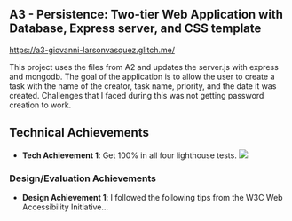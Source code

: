 ## A3 - Persistence: Two-tier Web Application with Database, Express server, and CSS template

https://a3-giovanni-larsonvasquez.glitch.me/

This project uses the files from A2 and updates the server.js with express and mongodb. The goal of the application is to allow the user to create
a task with the name of the creator, task name, priority, and the date it was created. Challenges that I faced during this was not getting password creation to work.

## Technical Achievements

- **Tech Achievement 1**: Get 100% in all four lighthouse tests. ![](https://cdn.glitch.global/f57d6090-b0c5-4f5c-a40b-dcc4da26207c/performance.png?v=1726728534710)

### Design/Evaluation Achievements

- **Design Achievement 1**: I followed the following tips from the W3C Web Accessibility Initiative...
